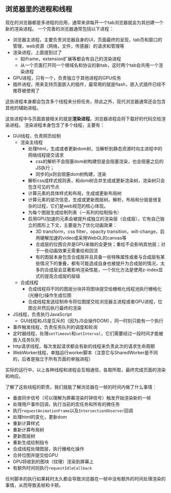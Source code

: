 [comment]: <browser> (title: '浏览器里的进程和线程', keywords: 'process, thread, browser', date: '2020-7-30')

## 浏览器里的进程和线程

现在的浏览器都是多进程的应用，通常来讲每开一个tab浏览器就会为其创建一个新的渲染进程。
一个完善的浏览器通常包括以下进程：
* 浏览器主进程，主要负责浏览器自身的UI，页面最终的呈现，tab页和窗口的管理，web资源（网络，文件，传感器）的请求和管理等
* 渲染进程，上面提到过了
  * 如iframe，extension扩展等都会有自己的渲染进程
  * 从一个页面打开同一个根域名和协议的新tab，这时两个tab会共用一个渲染进程
* GPU进程，只有一个，负责独立于其他进程的GPU任务
* 插件进程，用来支持页面嵌入的插件，最常用的就是flash，嵌入式插件已经不推荐被使用了

这些进程本身都会包含多个线程来分担任务，除此之外，现代浏览器通常还会包含其他的辅助进程。

这些进程中与页面直接相关的就是**渲染进程**，浏览器进程会将下载好的代码交给渲染进程。
渲染进程本身包含了多个线程，主要有：

* GUI线程，负责网页绘制
  * 渲染主线程
    * 处理html，生成或者更新dom树，当解析到静态资源时向主进程中的网络线程提交请求
      * css的解析不会阻塞dom树构建但是会阻塞渲染，也会阻塞之后的JS执行；
      * 同步的js则会阻塞dom树构建，渲染
    * 解析css成样式规则表，和dom树合并生成或更新渲染树，渲染树只会包含可见的节点
    * 计算元素的具体样式和布局，生成或更新布局树
    * 计算元素的层次信息，生成或更新图层树。解析，布局和分层是很复杂的过程，它们是web规范的核心体现。
    * 为每个图层生成绘制列表（一系列的绘制指令）
    * 启用GPU加速的元素会被提升成独立的渲染层（合成层），它有自己独立的图形上下文，主要是为了优化动画效果：
      * 3D transform，css filter，opacity transition，will-change，启用硬解加速的video或采用WebGL的canvas等
      * 合成层的位图合并是GPU来做的会更快；重绘不会影响其他层；对于一些动画效果无需重绘和回流
      * 有的图层本身包含合成层并且具备一些特殊属性或者与合成层有某些情况下的重叠，都有可能造成自身也被提升为合成层的情况，太多的合成层会显著影响渲染性能，一个优化方法是使用z-index显式的提高合成层的层级
  * 合成线程
    * 合成线程将不同的图层分块并将图块提交给栅格化线程池执行栅格化(光栅化)操作生成位图
    * 合成线程发送绘制命令将位图提交给浏览器主进程或者GPU进程，位图合并然后执行最终的渲染
* JS线程，负责执行JavaScript
  * GUI线程和JS是互斥的（因为JS会操作DOM），同一时刻只能有一个执行
* 事件触发线程，负责任务队列的调度和轮询
* 定时器线程，处理`setTimeout`和`setInterval`，它们需要经过一段时间才能被放入任务队列
* http请求线程，每次发起请求都会有新的线程来负责此次的请求生命周期
* WebWorker线程，单独运行worker脚本（注意它与SharedWorker是不同的，后者是独立于所有页面的单独进程）

实际的运行中，以上各种线程和进程会互相通信，各取所取，最终完成页面的渲染和响应。

了解了这些线程的职责，我们就能了解浏览器在一帧的时间内做了什么事情：

* 垂直同步信号（可以理解为屏幕渲染时钟信号）触发开始渲染新的一帧
* 处理用户事件回调，执行当前的宏任务和所有的微任务
* 执行`requestAnimationFrame`以及`IntersectionObserver`回调
* 处理html的变化，更新dom
* 重新计算样式
* 重新计算布局树
* 更新图层树
* 重新生成绘制指令
* 合成线程处理图层，执行栅格化操作
* 合并位图并提交给GPU
* GPU将收到的图块（纹理）渲染到屏幕上
* 有额外时间则执行`requestIdleCallback`

任何脚本的执行如果耗时太久都会导致浏览器在一帧中没有额外的时间处理渲染的事情，从而导致丢帧和卡顿。

